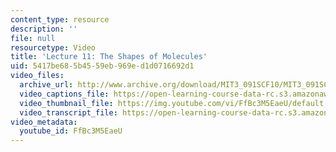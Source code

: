 ```yaml
---
content_type: resource
description: ''
file: null
resourcetype: Video
title: 'Lecture 11: The Shapes of Molecules'
uid: 5417be68-5b45-59eb-969e-d1d0716692d1
video_files:
  archive_url: http://www.archive.org/download/MIT3_091SCF10/MIT3_091SCF10lec11_300k.mp4
  video_captions_file: https://open-learning-course-data-rc.s3.amazonaws.com/3-091sc-introduction-to-solid-state-chemistry-fall-2010/af1e9feee38e5cc9a3d3c1afe39969fa_FfBc3M5EaeU.vtt
  video_thumbnail_file: https://img.youtube.com/vi/FfBc3M5EaeU/default.jpg
  video_transcript_file: https://open-learning-course-data-rc.s3.amazonaws.com/3-091sc-introduction-to-solid-state-chemistry-fall-2010/2e1e08d89a0b95e1910014677f027e80_FfBc3M5EaeU.pdf
video_metadata:
  youtube_id: FfBc3M5EaeU
---
```

